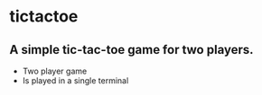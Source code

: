 # tictactoe

## A simple tic-tac-toe game for two players.
* Two player game
* Is played in a single terminal
